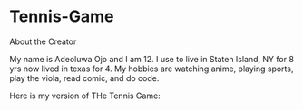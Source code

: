 # Tennis-Game
About the Creator

My name is Adeoluwa Ojo and I am 12. I use to live in Staten Island, NY for 8 yrs now lived in texas for 4. My hobbies are watching anime, playing sports, play the viola, read comic, and do code.

Here is my version of THe Tennis Game:
<html>
<canvas id="gameCanvas" width="800" height="600"></canvas>

<script>
var canvas;
var canvaContext;
var ballX = 50;
var ballY = 50;
var ballSpeedX = 10;
var ballSpeedY = 4;

var player1Score = 0;
var player2Score = 0;
const WINNING_SCORE = 5;

var showingWinScreen = false;

var paddle1Y = 250;
var paddle2Y = 250;
const PADDLE_HEIGHT = 100;
const PADDLE_THICKNESS = 10;

function calculateMousePos (evt) {
            var rect = canvas.getBoundingClientRect();
            var root = document.documentElement;
            var mouseX  = evt.clientX - rect.left - root.scrollLeft;
            var mouseY  = evt.clientY - rect.top - root.scrollTop;
            return {
                       x:mouseX,
                       y:mouseY
            };
}

function handleMouseClick(evt) {
        if(showingWinScreen) {
                player1Score = 0;
                player2Score = 0;
                showingWinScreen = false;
        } 
}

window.onload = function() {       
       canvas = document.getElementById('gameCanvas')
       canvasContext = canvas.getContext('2d')
       
       var framesPerSecond = 30;
       setInterval(function() {
               moveEverything();
               drawEverything();
       }, 1000/framesPerSecond);

       canvas.addEventListener('mousedown', handleMouseClick);

       canvas.addEventListener('mousemove', 
                   function(evt) {
                               var mousePos = calculateMousePos(evt);
                               paddle1Y = mousePos.y-(PADDLE_HEIGHT/2);
                   });
}

function ballReset() {
            if(player1Score >= WINNING_SCORE ||
               player2Score >= WINNING_SCORE) {
               showingWinScreen = true;
            } 

            ballSpeedX = -ballSpeedX;
            ballX = canvas.width/2
            ballY = canvas.height/2
}

function computerMovement() {
        var paddle2YCenter = paddle2Y + (PADDLE_HEIGHT/2);
        if(paddle2YCenter < ballY - 35) {
                paddle2Y += 6;
        } else if (paddle2YCenter > ballY + 35){
                paddle2Y -= 6;
        }
}

function moveEverything() {
        if(showingWinScreen) {
                return;
        } 
        computerMovement();

        ballX += ballSpeedX;
        ballY += ballSpeedY;
        
        if(ballX < 0) {
                if(ballY > paddle1Y &&
                   ballY < paddle1Y + PADDLE_HEIGHT) {
                        ballSpeedX = -ballSpeedX;
                        var deltaY = ballY
                                -(paddle1Y + PADDLE_HEIGHT/2);
                        ballSpeedY = deltaY * 0.35;
                } else {
                        ballReset();
                        player2Score ++; // must be BEFORE ballReset()
                }
        }  
        if(ballX > canvas.width) {
                 if(ballY > paddle2Y &&
                   ballY < paddle2Y + PADDLE_HEIGHT) {
                        ballSpeedX = -ballSpeedX;
                        var deltaY = ballY
                                -(paddle2Y + PADDLE_HEIGHT/2);
                        ballSpeedY = deltaY * 0.35;
                } else {
                        ballReset();
                        player1Score ++; // must be BEFORE ballReset()
                }
        }
        if(ballY < 0) {
                  ballSpeedY = -ballSpeedY;
        }
        if(ballY > canvas.height) {
                  ballSpeedY = -ballSpeedY;
        }
}

function drawNet() {
        for(var i = 0; i < canvas.height; i += 40) {
                colorRect(canvas.width/2-1, i, 2, 20, 'black');
        }
}

function drawEverything() {
       // next line blanks out the  screen with white
       colorRect(0, 0, canvas.width, canvas.height, 'green');

       if(showingWinScreen) {
               canvasContext.fillStyle = 'white';

               if(player1Score >= WINNING_SCORE) {
                       canvasContext.fillText("Left Player Won", 350, 200);
               } else if(player2Score >= WINNING_SCORE) {
                       canvasContext.fillText("Right Player Won", 350, 200);
               } 

               canvasContext.fillStyle = 'white';
               canvasContext.fillText("click to continue", 350, 500);
               return;
       } 

       drawNet();

       // this is the left player's paddle
       colorRect(0, paddle1Y, PADDLE_THICKNESS, PADDLE_HEIGHT, 'white');

       // this is the right computer's paddle
       colorRect(canvas.width - PADDLE_THICKNESS, paddle2Y, PADDLE_THICKNESS, PADDLE_HEIGHT, 'white');

       // next line draws the ball
       colorCircle(ballX, ballY, 10, 'white');

       // this is the scoreboard
       canvasContext.fillText(player1Score, 100, 100);
       canvasContext.fillText(player2Score, canvas.width - 100, 100);

}

function colorCircle(centerX, centerY, radius, drawColor) {
            canvasContext.fillStyle = drawColor;
            canvasContext.beginPath();
            canvasContext.arc(centerX, centerY, radius, 0, Math. PI*2, true);
            canvasContext.fill();  
}

function colorRect(leftX, topY, width, height, drawColor) {
            canvasContext.fillStyle = drawColor;
            canvasContext.fillRect(leftX, topY, width, height);
}
</script>

</html>


